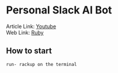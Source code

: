 # Personal Slack AI Bot

Article Link: [Youtube](https://www.youtube.com/watch?v=CuQJhpzO5WY&t=69s)<br />
Web Link: [Ruby](https://www.driftingruby.com/episodes/creating-a-simple-slack-bot)<br />



## How to start
```bash
run- rackup on the terminal
```

